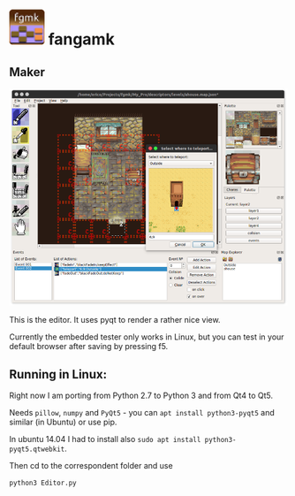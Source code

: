 ![Icon](iconTiny.png) fangamk
=============================

Maker
-----

![Screenshot](screenshot.png)

This is the editor. It uses pyqt to render a rather nice view.

Currently the embedded tester only works in Linux, but you can test in your
default browser after saving by pressing f5.


Running in Linux:
-----------------

Right now I am porting from Python 2.7 to Python 3 and from Qt4 to Qt5.

Needs `pillow`, `numpy` and `PyQt5` - you can `apt install python3-pyqt5` and
similar (in Ubuntu) or use pip.

In ubuntu 14.04 I had to install also `sudo apt install python3-pyqt5.qtwebkit`.

Then cd to the correspondent folder and use

    python3 Editor.py
